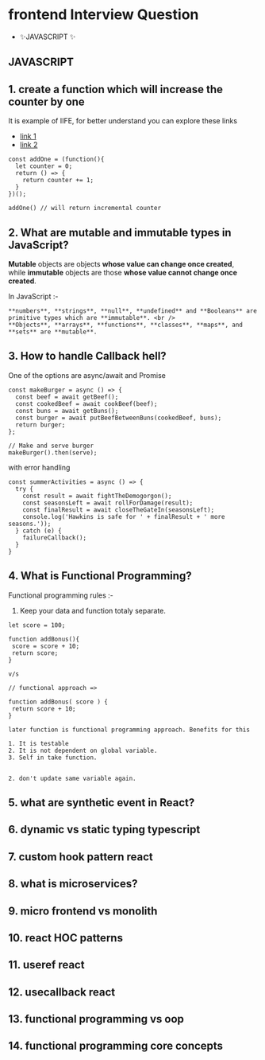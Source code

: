 # frontend Interview Question


- ✨JAVASCRIPT ✨

## JAVASCRIPT

## 1. create a function which will increase the counter by one

It is example of IIFE, for better understand you can explore these links

- [link 1](https://stackoverflow.com/questions/35237779/difference-between-an-iife-and-non-iife-in-javascript-modular-approach)
- [link 2](www.w3schools.com/js/js_function_closures.asp)

```
const addOne = (function(){
  let counter = 0;
  return () => {
	return counter += 1;
  }
})();

addOne() // will return incremental counter
```

## 2. What are mutable and immutable types in JavaScript?
**Mutable** objects are objects **whose value can change once created**, <br/>
while **immutable** objects are those **whose value cannot change once created**. 

In JavaScript :- 
```
**numbers**, **strings**, **null**, **undefined** and **Booleans** are primitive types which are **immutable**. <br />
**Objects**, **arrays**, **functions**, **classes**, **maps**, and **sets** are **mutable**.
```

## 3. How to handle Callback hell?

One of the options are async/await and Promise

```
const makeBurger = async () => {
  const beef = await getBeef();
  const cookedBeef = await cookBeef(beef);
  const buns = await getBuns();
  const burger = await putBeefBetweenBuns(cookedBeef, buns);
  return burger;
};

// Make and serve burger
makeBurger().then(serve);
```
with error handling

```
const summerActivities = async () => {
  try {
    const result = await fightTheDemogorgon();
    const seasonsLeft = await rollForDamage(result);
    const finalResult = await closeTheGateIn(seasonsLeft);
    console.log('Hawkins is safe for ' + finalResult + ' more seasons.'));
  } catch (e) {
    failureCallback();
  }
}

```
## 4. What is Functional Programming?

Functional programming rules :-

1. Keep your data and function totaly separate.

```
let score = 100;

function addBonus(){
 score = score + 10;
 return score;
}

v/s

// functional approach =>

function addBonus( score ) {
 return score + 10;
}

later function is functional programming approach. Benefits for this 

1. It is testable
2. It is not dependent on global variable.
3. Self in take function.


2. don't update same variable again.

```

## 5. what are synthetic event in React?
## 6. dynamic vs static typing typescript
## 7. custom  hook pattern react
## 8. what is microservices?
## 9. micro frontend vs monolith
## 10. react HOC patterns
## 11. useref react
## 12. usecallback react
## 13. functional programming vs oop
## 14. functional programming core concepts



